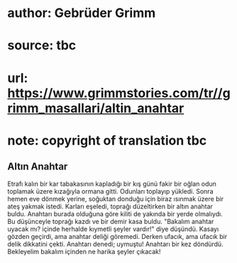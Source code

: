 # author: Gebrüder Grimm
# source: tbc
# url: https://www.grimmstories.com/tr//grimm_masallari/altin_anahtar
# note: copyright of translation tbc

## Altın Anahtar 

Etrafı kalın bir kar tabakasının kapladığı bir kış günü fakir bir oğlan
odun toplamak üzere kızağıyla ormana gitti. Odunları toplayıp yükledi.
Sonra hemen eve dönmek yerine, soğuktan donduğu için biraz ısınmak üzere
bir ateş yakmak istedi. Karları eşeledi, toprağı düzeltirken bir altın
anahtar buldu. Anahtarı burada olduğuna göre kiliti de yakında bir yerde
olmalıydı. Bu düşünceyle toprağı kazdı ve bir demir kasa buldu.
"Bakalım anahtar uyacak mı? içinde herhalde kıymetli şeyler vardır!"
diye düşündü. Kasayı gözden geçirdi, ama anahtar deliği göremedi. Derken
ufacık, ama ufacık bir delik dikkatini çekti. Anahtarı denedi; uymuştu!
Anahtarı bir kez döndürdü. Bekleyelim bakalım içinden ne harika şeyler
çıkacak!
